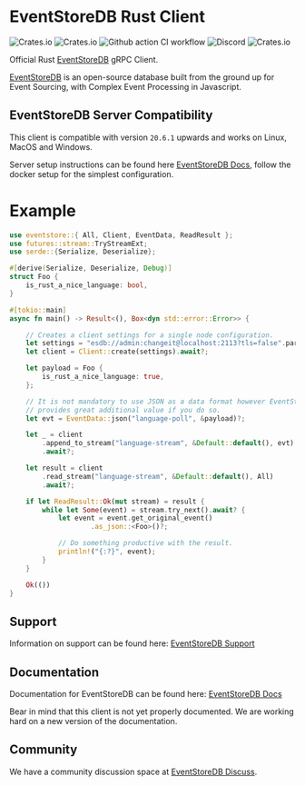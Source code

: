 # EventStoreDB Rust Client
![Crates.io](https://img.shields.io/crates/v/eventstore.svg)
![Crates.io](https://img.shields.io/crates/d/eventstore.svg)
![Github action CI workflow](https://github.com/EventStore/EventStoreDB-Client-Rust/workflows/CI/badge.svg?branch=master)
![Discord](https://img.shields.io/discord/415421715385155584.svg)
![Crates.io](https://img.shields.io/crates/l/eventstore.svg)

Official Rust [EventStoreDB] gRPC Client.

[EventStoreDB] is an open-source database built from the ground up for Event Sourcing, with Complex Event Processing in Javascript.

## EventStoreDB Server Compatibility
This client is compatible with version `20.6.1` upwards and works on Linux, MacOS and Windows.


Server setup instructions can be found here [EventStoreDB Docs], follow the docker setup for the simplest configuration.

# Example

```rust
use eventstore::{ All, Client, EventData, ReadResult };
use futures::stream::TryStreamExt;
use serde::{Serialize, Deserialize};

#[derive(Serialize, Deserialize, Debug)]
struct Foo {
    is_rust_a_nice_language: bool,
}

#[tokio::main]
async fn main() -> Result<(), Box<dyn std::error::Error>> {

    // Creates a client settings for a single node configuration.
    let settings = "esdb://admin:changeit@localhost:2113?tls=false".parse()?;
    let client = Client::create(settings).await?;

    let payload = Foo {
        is_rust_a_nice_language: true,
    };

    // It is not mandatory to use JSON as a data format however EventStoreDB
    // provides great additional value if you do so.
    let evt = EventData::json("language-poll", &payload)?;

    let _ = client
        .append_to_stream("language-stream", &Default::default(), evt)
        .await?;

    let result = client
        .read_stream("language-stream", &Default::default(), All)
        .await?;

    if let ReadResult::Ok(mut stream) = result {
        while let Some(event) = stream.try_next().await? {
            let event = event.get_original_event()
                    .as_json::<Foo>()?;

            // Do something productive with the result.
            println!("{:?}", event);
        }
    }

    Ok(())
}
```

## Support

Information on support can be found here: [EventStoreDB Support]

## Documentation

Documentation for EventStoreDB can be found here: [EventStoreDB Docs]

Bear in mind that this client is not yet properly documented. We are working hard on a new version of the documentation.

## Community

We have a community discussion space at [EventStoreDB Discuss].

[EventStoreDB]: https://eventstore.com/
[eventstoredb docs]: https://developers.eventstore.com/server/20.6/server/installation/
[eventstoredb discuss]: https://discuss.eventstore.com/
[eventstoredb support]: https://eventstore.com/support/
